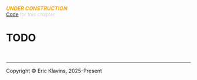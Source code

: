 <span style='color: orange'>***UNDER CONSTRUCTION***</span><br>
<span style='color: lightgray; font-size: 10pt'><a href='https://github.com/klavins/LeanBook/blob/main/main/../LeanBook/Chapters/Naturals/Intro.lean'>Code</a> for this chapter</span>
 # TODO 

<div style='height=50px'>&nbsp;</div><hr>
Copyright © Eric Klavins, 2025-Present
